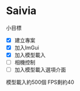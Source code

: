 Saivia
=================
小目標
- [x] 建立專案
- [x] 加入ImGui
- [x] 加入模型載入
- [ ] 相機控制
- [ ] 加入模型載入選項介面

模型載入約500個 FPS剩約40